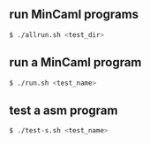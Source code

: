 ## run MinCaml programs
``` bash
$ ./allrun.sh <test_dir>
```
## run a MinCaml program
``` bash
$ ./run.sh <test_name>
```

## test a asm program
``` bash
$ ./test-s.sh <test_name>
```
